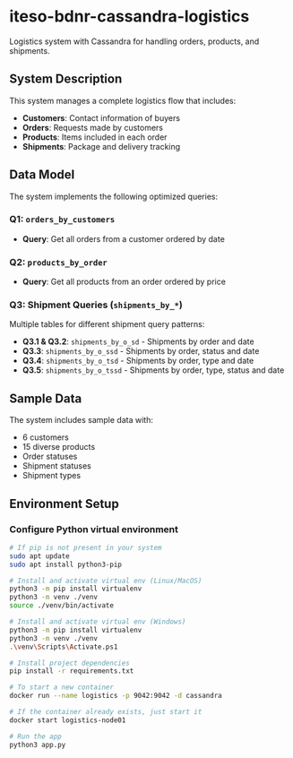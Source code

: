 # iteso-bdnr-cassandra-logistics

Logistics system with Cassandra for handling orders, products, and shipments.

## System Description

This system manages a complete logistics flow that includes:
- **Customers**: Contact information of buyers
- **Orders**: Requests made by customers  
- **Products**: Items included in each order
- **Shipments**: Package and delivery tracking

## Data Model

The system implements the following optimized queries:

### Q1: `orders_by_customers`
- **Query**: Get all orders from a customer ordered by date

### Q2: `products_by_order` 
- **Query**: Get all products from an order ordered by price

### Q3: Shipment Queries (`shipments_by_*`)
Multiple tables for different shipment query patterns:

- **Q3.1 & Q3.2**: `shipments_by_o_sd` - Shipments by order and date
- **Q3.3**: `shipments_by_o_ssd` - Shipments by order, status and date
- **Q3.4**: `shipments_by_o_tsd` - Shipments by order, type and date  
- **Q3.5**: `shipments_by_o_tssd` - Shipments by order, type, status and date

## Sample Data
The system includes sample data with:
- 6 customers
- 15 diverse products
- Order statuses
- Shipment statuses
- Shipment types

## Environment Setup

### Configure Python virtual environment
```bash
# If pip is not present in your system
sudo apt update
sudo apt install python3-pip

# Install and activate virtual env (Linux/MacOS)
python3 -m pip install virtualenv
python3 -m venv ./venv
source ./venv/bin/activate

# Install and activate virtual env (Windows)
python3 -m pip install virtualenv
python3 -m venv ./venv
.\venv\Scripts\Activate.ps1

# Install project dependencies
pip install -r requirements.txt

# To start a new container
docker run --name logistics -p 9042:9042 -d cassandra

# If the container already exists, just start it
docker start logistics-node01

# Run the app
python3 app.py
```